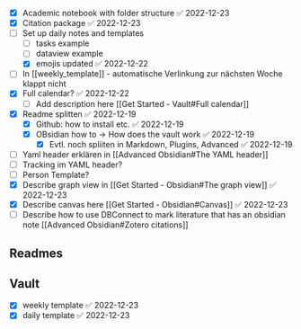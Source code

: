 

- [x] Academic notebook with folder structure ✅ 2022-12-23
- [x] Citation package ✅ 2022-12-23
- [ ] Set up daily notes and templates
	- [ ] tasks example
	- [ ] dataview example
	- [x] emojis updated ✅ 2022-12-22
- [ ] In [[weekly_template]] - automatische Verlinkung zur nächsten Woche klappt nicht
- [x] Full calendar? ✅ 2022-12-22
	- [ ] Add description here [[Get Started - Vault#Full calendar]]
- [x] Readme splitten ✅ 2022-12-19
	- [x] Github: how to install etc. ✅ 2022-12-19
	- [x] OBsidian how to -> How does the vault work ✅ 2022-12-19
		- [x] Evtl. noch spliiten in Markdown, Plugins, Advanced ✅ 2022-12-19
- [ ] Yaml header erklären in [[Advanced Obsidian#The YAML header]]
- [ ] Tracking im YAML header?
- [ ] Person Template?
- [x] Describe graph view in [[Get Started - Obsidian#The graph view]] ✅ 2022-12-23
- [x] Describe canvas here [[Get Started - Obsidian#Canvas]] ✅ 2022-12-23
- [ ] Describe how to use DBConnect to mark literature that has an obsidian note [[Advanced Obsidian#Zotero citations]]

## Readmes

## Vault

- [x] weekly template ✅ 2022-12-23
- [x] daily template ✅ 2022-12-23